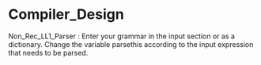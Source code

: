 # Compiler_Design

Non_Rec_LL1_Parser :
  Enter your grammar in the input section or as a dictionary.
  Change the variable parsethis according to the input expression that needs to be parsed.
